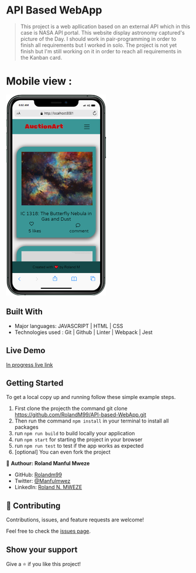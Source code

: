 # API Based WebApp

> This project is a web apllication based on an external API which in this case is NASA API portal. This website display astronomy captured's picture of the Day. I should work in pair-programming in order to finish all requirements but I worked in solo. The project is not yet finish but I'm still working on it in order to reach all requirements in the Kanban card.
# Mobile view :

![screenshot](./screenshot.png)

## Built With

- Major languages: JAVASCRIPT | HTML | CSS 
- Technologies used : Git | Github | Linter | Webpack | Jest

## Live Demo

[In progress live link](https://rolandm99.github.io/API-based-WebApp/dist)


## Getting Started

To get a local copy up and running follow these simple example steps.

1. First clone the projecth the command git clone https://github.com/RolandM99/API-based-WebApp.git
2. Then run the command `npm install` in your terminal to install all packages
3. run `npm run build` to build locally your application
4. run `npm start` for starting the project in your browser
5. run `npm run test` to test if the app works as expected
6. [optional] You can even fork the project


👤 **Authour:** **Roland Manful Mweze**

- GitHub: [Rolandm99](https://github.com/RolandM99)
- Twitter: [@Manfulmwez](https://twitter.com/ManfulMwez)
- LinkedIn: [Roland N. MWEZE](https://www.linkedin.com/in/roland-n-mweze-8b1045189/)

## 🤝 Contributing

Contributions, issues, and feature requests are welcome!

Feel free to check the [issues page](../../issues/).

## Show your support

Give a ⭐️ if you like this project!
